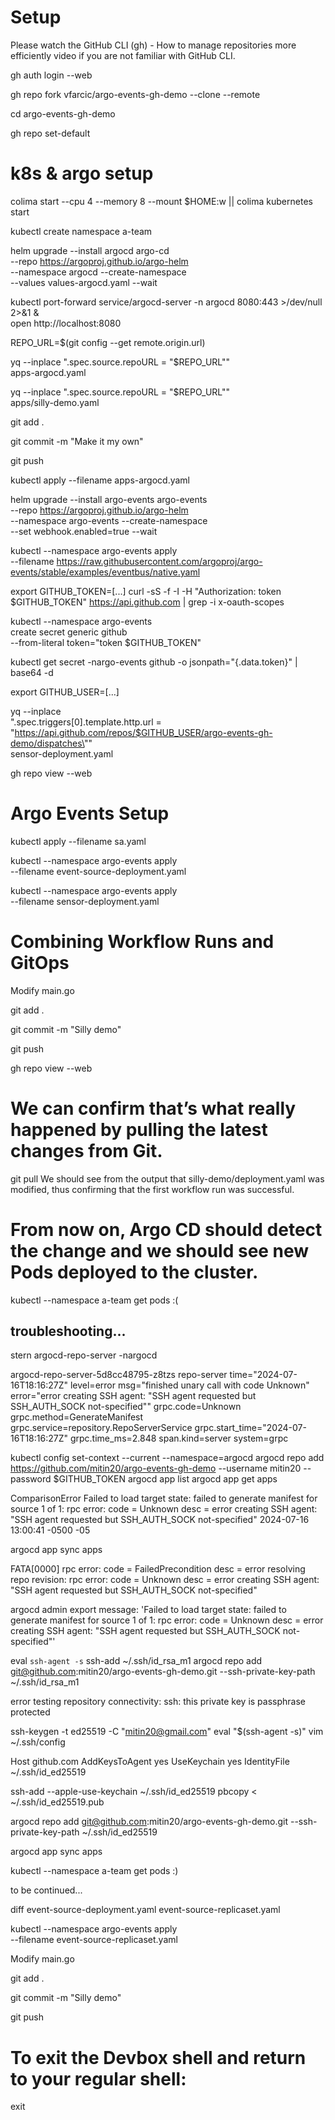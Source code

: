 # Setup
Please watch the GitHub CLI (gh) - How to manage repositories more efficiently video if you are not familiar with GitHub CLI.

gh auth login --web

gh repo fork vfarcic/argo-events-gh-demo --clone --remote

cd argo-events-gh-demo

gh repo set-default


# k8s & argo setup
colima start --cpu 4 --memory 8 --mount $HOME:w || colima kubernetes start 

kubectl create namespace a-team

helm upgrade --install argocd argo-cd \
    --repo https://argoproj.github.io/argo-helm \
    --namespace argocd --create-namespace \
    --values values-argocd.yaml --wait

kubectl port-forward service/argocd-server -n argocd 8080:443 >/dev/null 2>&1 &  
open http://localhost:8080

REPO_URL=$(git config --get remote.origin.url)

yq --inplace ".spec.source.repoURL = \"$REPO_URL\"" \
    apps-argocd.yaml

yq --inplace ".spec.source.repoURL = \"$REPO_URL\"" \
    apps/silly-demo.yaml

git add .

git commit -m "Make it my own"

git push

kubectl apply --filename apps-argocd.yaml

helm upgrade --install argo-events argo-events \
    --repo https://argoproj.github.io/argo-helm \
    --namespace argo-events --create-namespace \
    --set webhook.enabled=true --wait

kubectl --namespace argo-events apply \
    --filename https://raw.githubusercontent.com/argoproj/argo-events/stable/examples/eventbus/native.yaml

export GITHUB_TOKEN=[...]
curl -sS -f -I -H "Authorization: token $GITHUB_TOKEN" https://api.github.com | grep -i x-oauth-scopes

kubectl --namespace argo-events \
    create secret generic github \
    --from-literal token="token $GITHUB_TOKEN"

kubectl get secret -nargo-events github -o jsonpath="{.data.token}" | base64 -d    

export GITHUB_USER=[...]

yq --inplace \
    ".spec.triggers[0].template.http.url = \"https://api.github.com/repos/$GITHUB_USER/argo-events-gh-demo/dispatches\"" \
    sensor-deployment.yaml

gh repo view --web    


# Argo Events Setup
kubectl apply --filename sa.yaml

kubectl --namespace argo-events apply \
    --filename event-source-deployment.yaml

kubectl --namespace argo-events apply \
    --filename sensor-deployment.yaml

# Combining Workflow Runs and GitOps
Modify main.go 

git add .

git commit -m "Silly demo"

git push

gh repo view --web


# We can confirm that’s what really happened by pulling the latest changes from Git.

git pull
We should see from the output that silly-demo/deployment.yaml was modified, thus confirming that the first workflow run was successful.

# From now on, Argo CD should detect the change and we should see new Pods deployed to the cluster.

kubectl --namespace a-team get pods
:(

## troubleshooting...
stern argocd-repo-server -nargocd

argocd-repo-server-5d8cc48795-z8tzs repo-server time="2024-07-16T18:16:27Z" level=error msg="finished unary call with code Unknown" error="error creating SSH agent: \"SSH agent requested but SSH_AUTH_SOCK not-specified\"" grpc.code=Unknown grpc.method=GenerateManifest grpc.service=repository.RepoServerService grpc.start_time="2024-07-16T18:16:27Z" grpc.time_ms=2.848 span.kind=server system=grpc

kubectl config set-context --current --namespace=argocd
argocd repo add https://github.com/mitin20/argo-events-gh-demo --username mitin20 --password $GITHUB_TOKEN
argocd app list
argocd app get apps

ComparisonError  Failed to load target state: failed to generate manifest for source 1 of 1: rpc error: code = Unknown desc = error creating SSH agent: "SSH agent requested but SSH_AUTH_SOCK not-specified"  2024-07-16 13:00:41 -0500 -05

argocd app sync apps

FATA[0000] rpc error: code = FailedPrecondition desc = error resolving repo revision: rpc error: code = Unknown desc = error creating SSH agent: "SSH agent requested but SSH_AUTH_SOCK not-specified"

argocd admin export
    message: 'Failed to load target state: failed to generate manifest for source
      1 of 1: rpc error: code = Unknown desc = error creating SSH agent: "SSH agent
      requested but SSH_AUTH_SOCK not-specified"'

eval `ssh-agent -s`
ssh-add ~/.ssh/id_rsa_m1
argocd repo add git@github.com:mitin20/argo-events-gh-demo.git --ssh-private-key-path ~/.ssh/id_rsa_m1

error testing repository connectivity: ssh: this private key is passphrase protected

ssh-keygen -t ed25519 -C "mitin20@gmail.com"
eval "$(ssh-agent -s)"
vim ~/.ssh/config

Host github.com
  AddKeysToAgent yes
  UseKeychain yes
  IdentityFile ~/.ssh/id_ed25519

ssh-add --apple-use-keychain ~/.ssh/id_ed25519
pbcopy < ~/.ssh/id_ed25519.pub

argocd repo add git@github.com:mitin20/argo-events-gh-demo.git --ssh-private-key-path ~/.ssh/id_ed25519

argocd app sync apps

kubectl --namespace a-team get pods
:)


to be continued...

diff event-source-deployment.yaml event-source-replicaset.yaml

kubectl --namespace argo-events apply \
    --filename event-source-replicaset.yaml

Modify main.go 

git add .

git commit -m "Silly demo"

git push

# To exit the Devbox shell and return to your regular shell:

exit
